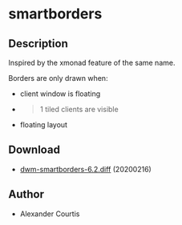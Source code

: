 smartborders
============

Description
-----------

Inspired by the xmonad feature of the same name.

Borders are only drawn when:
* client window is floating
* >1 tiled clients are visible
* floating layout

Download
--------
* [dwm-smartborders-6.2.diff](dwm-smartborders-6.2.diff) (20200216)

Author
------
* Alexander Courtis
